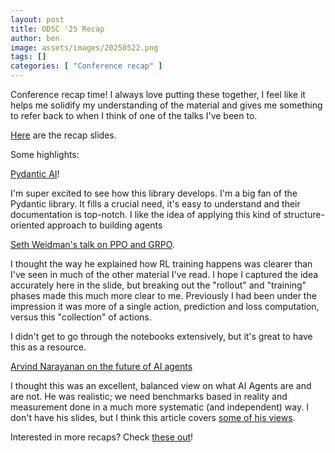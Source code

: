 ```yaml
---
layout: post
title: ODSC '25 Recap
author: ben
image: assets/images/20250522.png
tags: []
categories: [ "Conference recap" ]
---
```


Conference recap time! I always love putting these together, I feel like it helps me solidify my understanding of the material and gives me something to refer back to when I think of one of the talks I've been to.

[Here](https://docs.google.com/presentation/d/1DNYD4ckaLY_dM00-3U36infn3TH4XeE_WMJnRzsSA4Y/edit?usp=sharing) are the recap slides.

Some highlights:

[Pydantic AI](https://ai.pydantic.dev/)! 

I'm super excited to see how this library develops.  I'm a big fan of the Pydantic library.  It fills a crucial need, it's easy to understand and their documentation is top-notch.  I like the idea of applying this kind of structure-oriented approach to building agents

[Seth Weidman's talk on PPO and GRPO](https://github.com/SethHWeidman/odsc_east_2025_grpo_llama).

I thought the way he explained how RL training happens was clearer than I've seen in much of the other material I've read.  I hope I captured the idea accurately here in the slide, but breaking out the "rollout" and "training" phases made this much more clear to me.  Previously I had been under the impression it was more of a single action, prediction and loss computation, versus this "collection" of actions.

I didn't get to go through the notebooks extensively, but it's great to have this as a resource.

[Arvind Narayanan on the future of AI agents](https://press.princeton.edu/books/hardcover/9780691249131/ai-snake-oil)

I thought this was an excellent, balanced view on what AI Agents are and are not.  He was realistic; we need benchmarks based in reality and measurement done in a much more systematic (and independent) way.  I don't have his slides, but I think this article covers [some of his views](https://opendatascience.com/beyond-the-hype-rethinking-ais-role-in-society-with-arvind-narayanan/).

Interested in more recaps? Check [these out](https://bpben.github.io/categories.html#conference-recap)!
